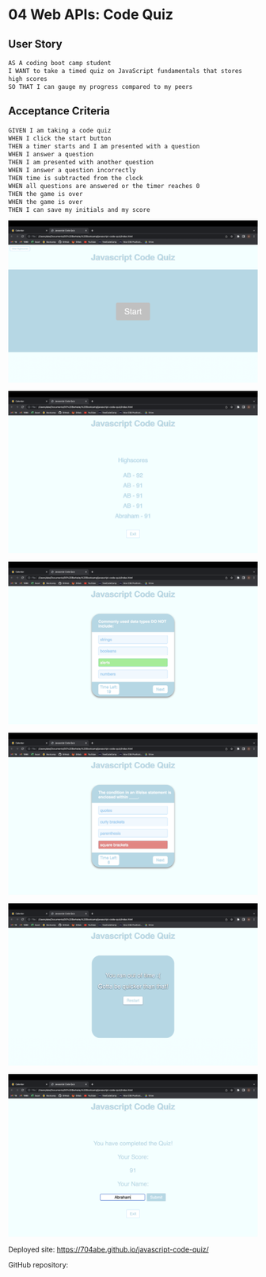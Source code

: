 # 04 Web APIs: Code Quiz

## User Story

```
AS A coding boot camp student
I WANT to take a timed quiz on JavaScript fundamentals that stores high scores
SO THAT I can gauge my progress compared to my peers
```

## Acceptance Criteria

```
GIVEN I am taking a code quiz
WHEN I click the start button
THEN a timer starts and I am presented with a question
WHEN I answer a question
THEN I am presented with another question
WHEN I answer a question incorrectly
THEN time is subtracted from the clock
WHEN all questions are answered or the timer reaches 0
THEN the game is over
WHEN the game is over
THEN I can save my initials and my score
```

![start screen](/Assets/Screen%20Shot%202022-07-14%20at%202.38.04%20AM.png)

![high scores](/Assets/Screen%20Shot%202022-07-14%20at%202.38.12%20AM.png)

![right answer](/Assets/Screen%20Shot%202022-07-14%20at%202.38.20%20AM.png)

![wrong answer](/Assets/Screen%20Shot%202022-07-14%20at%202.38.28%20AM.png)

![out-of-time screen](/Assets/Screen%20Shot%202022-07-14%20at%202.38.37%20AM.png)

![completion screen](/Assets/Screen%20Shot%202022-07-14%20at%202.39.00%20AM.png)

Deployed site: https://704abe.github.io/javascript-code-quiz/

GitHub repository: 
